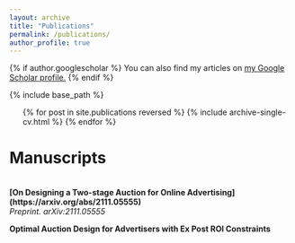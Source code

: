 ```yaml
---
layout: archive
title: "Publications"
permalink: /publications/
author_profile: true
---
```


{% if author.googlescholar %}
  You can also find my articles on <u><a href="{{author.googlescholar}}">my Google Scholar profile</a>.</u>
{% endif %}

{% include base_path %}
<ul>{% for post in site.publications reversed %}
  {% include archive-single-cv.html %}
{% endfor %}</ul>

# Manuscripts
<br>
<b>[On Designing a Two-stage Auction for Online Advertising](https://arxiv.org/abs/2111.05555)</b> <br>
<i>Preprint. arXiv:2111.05555</i>


<b>Optimal Auction Design for Advertisers with Ex Post ROI Constraints</b> <br>
